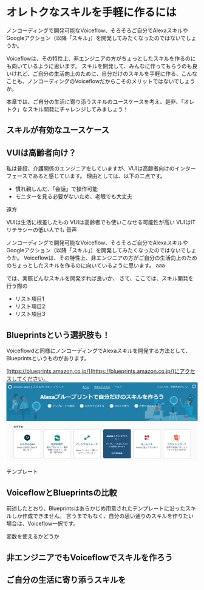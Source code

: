 # オレトクなスキルを手軽に作るには
ノンコーディングで開発可能なVoiceflow、そろそろご自分でAlexaスキルやGoogleアクション（以降「スキル」）を開発してみたくなったのではないでしょうか。

Voiceflowは、その特性上、非エンジニアの方がちょっとしたスキルを作るのにも向いているように思います。
スキルを開発して、みんなに作ってもらうのも良いけれど、ご自分の生活向上のために、自分だけのスキルを手軽に作る、こんなことも、ノンコーディングのVoiceflowだからこそのメリットではないでしょうか。

本章では、ご自分の生活に寄り添うスキルのユースケースを考え、是非、「オレトク」なスキル開発にチャレンジしてみましょう！

## スキルが有効なユースケース



## VUIは高齢者向け？
私は普段、介護関係のエンジニアをしていますが、VUIは高齢者向けのインターフェースであると感じています。
理由としては、以下の二点です。
* 慣れ親しんだ、「会話」で操作可能
* モニターを見る必要がないため、老眼でも大丈夫


遠方


VUIは生活に根差したもの
VUIは高齢者でも使いこなせる可能性が高い
VUIはITリテラシーの低い人でも
音声


ノンコーディングで開発可能なVoiceflow、そろそろご自分でAlexaスキルやGoogleアクション（以降「スキル」）を開発してみたくなったのではないでしょうか。
Voiceflowは、その特性上、非エンジニアの方がご自分の生活向上のためのちょっとしたスキルを作るのに向いているように思います。
aaa

では、実際どんなスキルを開発すれば良いか、
さて、ここでは、スキル開発を行う際の

* リスト項目1
* リスト項目2
* リスト項目3

## Blueprintsという選択肢も！
Voiceflowdと同様にノンコーディングでAlexaスキルを開発する方法として、Blueprintsというものがあります。

[https://blueprints.amazon.co.jp/](https://blueprints.amazon.co.jp/)にアクセスしてください。
![Blueprintsホーム画面](images/chapxx-fukumura-kaigo/blueprints1.png)

テンプレート


## VoiceflowとBlueprintsの比較
前述したとおり、Blueprintsはあらかじめ用意されたテンプレートに沿ったスキルしか作成できません。
言うまでもなく、自分の思い通りのスキルを作りたい場合は、Voiceflow一択です。


変数を使えるかどうか



## 非エンジニアでもVoiceflowでスキルを作ろう



## ご自分の生活に寄り添うスキルを

